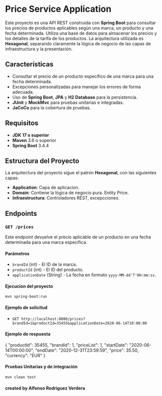 # Price Service Application

Este proyecto es una API REST construida con **Spring Boot** para consultar los precios de productos aplicables según una marca, un producto y una fecha determinada. Utiliza una base de datos para almacenar los precios y los detalles de la tarifa de los productos. La arquitectura utilizada es **Hexagonal**, separando claramente la lógica de negocio de las capas de infraestructura y la presentación.

## Características

- Consultar el precio de un producto específico de una marca para una fecha determinada.
- Excepciones personalizadas para manejar los errores de forma adecuada.
- Uso de **Spring Boot**, **JPA** y **H2 Database** para la persistencia.
- **JUnit** y **MockMvc** para pruebas unitarias e integradas.
- **JaCoCo** para la cobertura de pruebas.

## Requisitos

- **JDK 17 o superior**
- **Maven** 3.6 o superior
- **Spring Boot** 3.4.4

## Estructura del Proyecto

La arquitectura del proyecto sigue el patrón **Hexagonal**, con las siguientes capas:

- **Application**: Capa de aplicacion.
- **Domain**: Contiene la lógica de negocio pura. Entity Price.
- **Infraestructura**: Controladores REST, excepcciones.


## Endpoints

### `GET /prices`

Este endpoint devuelve el precio aplicable de un producto en una fecha determinada para una marca específica.

#### Parámetros

- `brandId` (int) - El ID de la marca.
- `productId` (int) - El ID del producto.
- `applicationDate` (String) - La fecha en formato `yyyy-MM-dd'T'HH:mm:ss`.

#### Ejecucion del proyecto

`mvn spring-boot:run
`

#### Ejemplo de solicitud

- `GET http://localhost:8080/prices?brandId=1&productId=35455&applicationDate=2020-06-14T10:00:00`
#### Ejemplo de respuesta
{
"productId": 35455,
"brandId": 1,
"priceList": 1,
"startDate": "2020-06-14T00:00:00",
"endDate": "2020-12-31T23:59:59",
"price": 35.50,
"currency": "EUR"
}

#### Pruebas Unitarias y de integración

`mvn clean test
`

#### created by Alfonso Rodriguez Verdera
